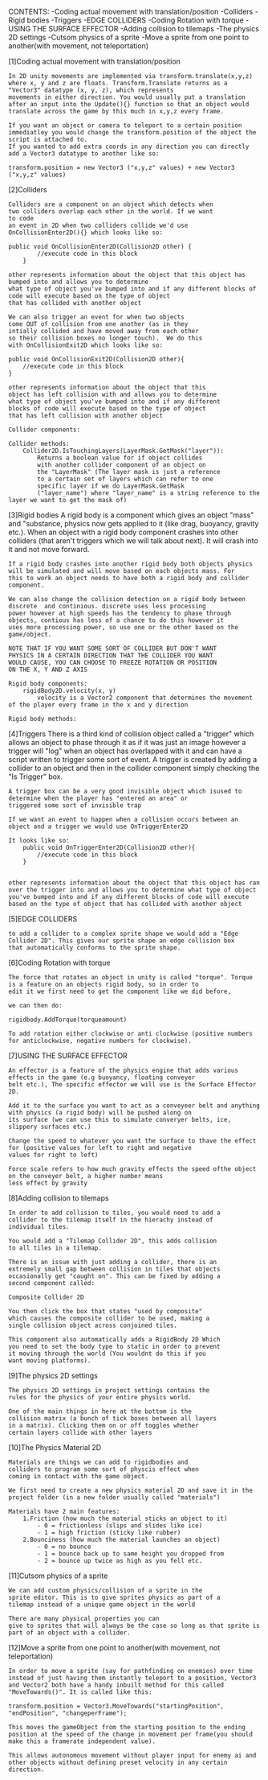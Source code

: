 CONTENTS:
    -Coding actual movement with translation/position
    -Colliders
    -Rigid bodies
    -Triggers
    -EDGE COLLIDERS
    -Coding Rotation with torque
    -USING THE SURFACE EFFECTOR
    -Adding collision to tilemaps
    -The physics 2D settings
    -Cutsom physics of a sprite
    -Move a sprite from one point to another(with movement, not teleportation)

[1]Coding actual movement with translation/position
    
    In 2D unity movements are implemented via transform.translate(x,y,z) where x, y and z are floats. Transform.Translate returns as a "Vector3" datatype (x, y, z), which represents 
    movements in either direction. You would usually put a translation after an input into the Update(){} function so that an object would translate across the game by this much in x,y,z every frame. 
    
    If you want an object or camera to teleport to a certain position immediatley you would change the transform.position of the object the script is attached to.
    If you wanted to add extra coords in any direction you can directly add a Vector3 datatype to another like so:

    transform.position = new Vector3 ("x,y,z" values) + new Vector3 ("x,y,z" values)

[2]Colliders

    Colliders are a component on an object which detects when 
    two colliders overlap each other in the world. If we want 
    to code 
    an event in 2D when two colliders collide we'd use 
    OnCollisionEnter2D(){} which looks like so:

    public void OnCollisionEnter2D(Collision2D other) {
            //execute code in this block
        }

    other represents information about the object that this object has bumped into and allows you to determine
    what type of object you've bumped into and if any different blocks of code will execute based on the type of object
    that has collided with another object

    We can also trigger an event for when two objects
    come OUT of collision from one another (as in they
    intially collided and have moved away from each other
    so their collision boxes no longer touch).  We do this
    with OnCollisionExit2D which looks like so:

    public void OnCollisionExit2D(Collision2D other){
        //execute code in this block
    }

    other represents information about the object that this 
    object has left collision with and allows you to determine
    what type of object you've bumped into and if any different 
    blocks of code will execute based on the type of object
    that has left collision with another object

    Collider components:

    Collider methods:                
        Collider2D.IsTouchingLayers(LayerMask.GetMask("layer")):
            Returns a boolean value for if object collides
            with another collider component of an object on
            the "LayerMask" (The layer mask is just a reference
            to a certain set of layers which can refer to one
            specific layer if we do LayerMask.GetMask
            ("layer_name") where "layer_name" is a string reference to the layer we want to get the mask of)

[3]Rigid bodies
    A rigid body is a component which gives an object "mass" and "substance, physics now gets applied to it (like drag, buoyancy, gravity etc.).
    When an object with a rigid body component crashes into other colliders (that aren't triggers which we will talk about next). It will crash
    into it and not move forward. 

    If a rigid body crashes into another rigid body both objects physics will be simulated and will move based on each objects mass. For
    this to work an object needs to have both a rigid body and collider component.

    We can also change the collision detection on a rigid body between discrete  and continious. discrete uses less processing 
    power however at high speeds has the tendency to phase through objects, contious has less of a chance to do this however it 
    uses more processing power, so use one or the other based on the game/object.

    NOTE THAT IF YOU WANT SOME SORT OF COLLIDER BUT DON'T WANT 
    PHYSICS IN A CERTAIN DIRECTION THAT THE COLLIDER YOU WANT 
    WOULD CAUSE, YOU CAN CHOOSE TO FREEZE ROTATION OR POSITION 
    ON THE X, Y AND Z AXIS

    Rigid body components:
        rigidBody2D.velocity(x, y)
            velocity is a Vector2 component that determines the movement of the player every frame in the x and y direction
    
    Rigid body methods:


[4]Triggers
    There is a third kind of collision object called a "trigger" which allows an object to phase through it as if it was just an 
    image however a trigger will "log" when an object has overlapped with it and can have a script written to trigger 
    some sort of event. A trigger is created by adding a collider to an object and then in the collider component simply checking 
    the "Is Trigger" box.

    A trigger box can be a very good invisible object which isused to determine when the player has "entered an area" or
    triggered some sort of invisible trap

    If we want an event to happen when a collision occurs between an object and a trigger we would use OnTriggerEnter2D
    
    It looks like so:
        public void OnTriggerEnter2D(Collision2D other){
            //execute code in this block
        }

    
    other represents information about the object that this object has ran over the trigger into and allows you to determine what type of object 
    you've bumped into and if any different blocks of code will execute based on the type of object that has collided with another object

[5]EDGE COLLIDERS

    to add a collider to a complex sprite shape we would add a "Edge Collider 2D". This gives our sprite shape an edge collision box 
    that automatically conforms to the sprite shape.


[6]Coding Rotation with torque

    The force that rotates an object in unity is called "torque". Torque is a feature on an objects rigid body, so in order to
    edit it we first need to get the component like we did before,
    
    we can then do: 

    rigidbody.AddTorque(torqueamount)

    To add rotation either clockwise or anti clockwise (positive numbers for anticlockwise, negative numbers for clockwise).

[7]USING THE SURFACE EFFECTOR

    An effector is a feature of the physics engine that adds various effects in the game (e.g buoyancy, floating conveyer 
    belt etc.), The specific effector we will use is the Surface Effector 2D. 

    Add it to the surface you want to act as a conveyeer belt and anything with physics (a rigid body) will be pushed along on 
    its surface (we can use this to simulate converyer belts, ice, slippery surfaces etc.)

    Change the speed to whatever you want the surface to thave the effect for (positive values for left to right and negative 
    values for right to left)

    Force scale refers to how much gravity effects the speed ofthe object on the conveyer belt, a higher number means
    less effect by gravity

[8]Adding collision to tilemaps
    
    In order to add collision to tiles, you would need to add a 
    collider to the tilemap itself in the hierachy instead of 
    individual tiles.

    You would add a "Tilemap Collider 2D", this adds collision 
    to all tiles in a tilemap.

    There is an issue with just adding a collider, there is an 
    extremely small gap between collision in tiles that objects 
    occasionally get "caught on". This can be fixed by adding a 
    second component called:

    Composite Collider 2D

    You then click the box that states "used by composite" 
    which causes the composite collider to be used, making a 
    single collision object across conjoined tiles.

    This component also automatically adds a RigidBody 2D Which 
    you need to set the body type to static in order to prevent 
    it moving through the world (You wouldnt do this if you 
    want moving platforms).

[9]The physics 2D settings
    
    The physics 2D settings in project settings contains the 
    rules for the physics of your entire physics world.

    One of the main things in here at the bottom is the 
    collision matrix (a bunch of tick boxes between all layers 
    in a matrix). Clicking them on or off toggles whether 
    certain layers collide with other layers

[10]The Physics Material 2D
    
    Materials are things we can add to rigidbodies and 
    colliders to program some sort of physcis effect when 
    coming in contact with the game object.

    We first need to create a new physics material 2D and save it in the project folder (in a new folder usually called "materials")

    Materials have 2 main features:
        1.Friction (how much the material sticks an object to it)
            - 0 = frictionless (slips and slides like ice)
            - 1 = high friction (sticky like rubber)
        2.Bounciness (how much the material launches an object)
            - 0 = no bounce
            - 1 = bounce back up to same height you dropped from
            - 2 = bounce up twice as high as you fell etc.

[11]Cutsom physics of a sprite
    
    We can add custom physics/collision of a sprite in the 
    sprite editor. This is to give sprites physics as part of a 
    tilemap instead of a unique game object in the world
    
    There are many physical properties you can 
    give to sprites that will always be the case so long as that sprite is part of an object with a collider.

[12]Move a sprite from one point to another(with movement, not teleportation)

    In order to move a sprite (say for pathfinding on enemies) over time instead of just having them instantly teleport to a position, Vector3 and Vector2 both have a handy inbuilt method for this called "MoveTowards()". It is called like this:

    transform.position = Vector3.MoveTowards("startingPosition", "endPosition", "changeperFrame");

    This moves the gameObject from the starting position to the ending position at the speed of the change in movement per frame(you should make this a framerate independent value).

    This allows autonomous movement without player input for enemy ai and other objects without defining preset velocity in any certain direction.